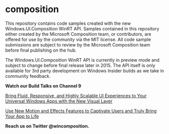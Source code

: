 # composition
This repository contains code samples created with the new Windows.UI.Composition WinRT API. Samples contained in this repository either created by the Microsoft Composition team, or contributors, are offered for use by the community via the MIT license. All code sample submissions are subject to review by the Microsoft Composition team before final publishing on the hub. 

The Windows.UI.Composition WinRT API is currently in preview mode and subject to change before final release later in 2015. The API itself is only available for 3rd party development on Windows Insider builds as we take in community feedback.

<b>Watch our Build Talks on Channel 9</b>

<a href=http://channel9.msdn.com/events/Build/2015/2-672 >Bring Fluid, Responsive, and Highly Scalable UI Experiences to Your Universal Windows Apps with the New Visual Layer</a>

<a href=http://channel9.msdn.com/events/Build/2015/3-737>Use New Motion and Effects Features to Captivate Users and Truly Bring Your App to Life</a> 

<b>Reach us on Twitter @wincomposition.</b>



